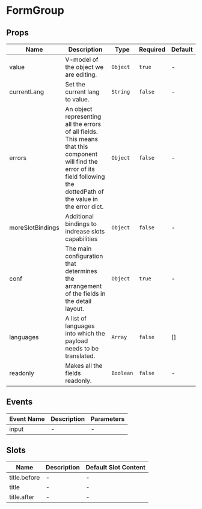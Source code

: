 # FormGroup

## Props

<!-- @vuese:FormGroup:props:start -->

|Name|Description|Type|Required|Default|
|---|---|---|---|---|
|value|V-model of the object we are editing.|`Object`|`true`|-|
|currentLang|Set the current lang to value.|`String`|`false`|-|
|errors|An object representing all the errors of all fields. This means that this component will find the error of its field following the dottedPath of the value in the error dict.|`Object`|`false`|-|
|moreSlotBindings|Additional bindings to indrease slots capabilities|`Object`|`false`|-|
|conf|The main configuration that determines the arrangement of the fields in the detail layout.|`Object`|`true`|-|
|languages|A list of languages into which the payload needs to be translated.|`Array`|`false`|[]|
|readonly|Makes all the fields readonly.|`Boolean`|`false`|-|

<!-- @vuese:FormGroup:props:end -->


## Events

<!-- @vuese:FormGroup:events:start -->

|Event Name|Description|Parameters|
|---|---|---|
|input|-|-|

<!-- @vuese:FormGroup:events:end -->


## Slots

<!-- @vuese:FormGroup:slots:start -->

|Name|Description|Default Slot Content|
|---|---|---|
|title.before|-|-|
|title|-|-|
|title.after|-|-|

<!-- @vuese:FormGroup:slots:end -->


